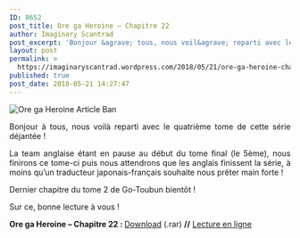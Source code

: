 ```yaml
---
ID: 8652
post_title: Ore ga Heroine – Chapitre 22
author: Imaginary Scantrad
post_excerpt: 'Bonjour &agrave; tous, nous voil&agrave; reparti avec le quatri&egrave;me tome de cette s&eacute;rie d&eacute;jant&eacute;e ! La team anglaise &eacute;tant en pause au d&eacute;but du tome final (le 5&egrave;me), nous finirons ce tome-ci puis nous attendrons que les anglais finissent la... <a href="https://imaginaryscantrad.wordpress.com/2018/05/21/ore-ga-heroine-chapitre-22/#more-2167">Lire la suite &rarr;</a>'
layout: post
permalink: >
  https://imaginaryscantrad.wordpress.com/2018/05/21/ore-ga-heroine-chapitre-22/
published: true
post_date: 2018-05-21 14:27:47
---
```

<p style="text-align:justify;"><img data-attachment-id="144" data-permalink="https://imaginaryscantrad.wordpress.com/ore-ga-heroine-article-ban/" data-orig-file="https://imaginaryscantrad.files.wordpress.com/2015/04/ore-ga-heroine-article-ban.png" data-orig-size="1000,500" data-comments-opened="1" data-image-meta="{&quot;aperture&quot;:&quot;0&quot;,&quot;credit&quot;:&quot;&quot;,&quot;camera&quot;:&quot;&quot;,&quot;caption&quot;:&quot;&quot;,&quot;created_timestamp&quot;:&quot;0&quot;,&quot;copyright&quot;:&quot;&quot;,&quot;focal_length&quot;:&quot;0&quot;,&quot;iso&quot;:&quot;0&quot;,&quot;shutter_speed&quot;:&quot;0&quot;,&quot;title&quot;:&quot;&quot;,&quot;orientation&quot;:&quot;0&quot;}" data-image-title="Ore ga Heroine Article Ban" data-image-description="" data-medium-file="https://imaginaryscantrad.files.wordpress.com/2015/04/ore-ga-heroine-article-ban.png?w=300" data-large-file="https://imaginaryscantrad.files.wordpress.com/2015/04/ore-ga-heroine-article-ban.png?w=736" class="size-full wp-image-144 aligncenter" src="https://imaginaryscantrad.files.wordpress.com/2015/04/ore-ga-heroine-article-ban.png?w=736" alt="Ore ga Heroine Article Ban" srcset="https://imaginaryscantrad.files.wordpress.com/2015/04/ore-ga-heroine-article-ban.png?w=736 736w, https://imaginaryscantrad.files.wordpress.com/2015/04/ore-ga-heroine-article-ban.png?w=150 150w, https://imaginaryscantrad.files.wordpress.com/2015/04/ore-ga-heroine-article-ban.png?w=300 300w, https://imaginaryscantrad.files.wordpress.com/2015/04/ore-ga-heroine-article-ban.png?w=768 768w, https://imaginaryscantrad.files.wordpress.com/2015/04/ore-ga-heroine-article-ban.png 1000w" sizes="(max-width: 736px) 100vw, 736px" /></p>
<p style="text-align:justify;">Bonjour à tous, nous voilà reparti avec le quatrième tome de cette série déjantée ! <span id="more-2167"></span><span id="more-2133"></span><span id="more-2129"></span><span id="more-2127"></span><span id="more-2109"></span><span id="more-2107"></span><span id="more-2103"></span><span id="more-475"></span></p>
<p style="text-align:justify;">La team anglaise étant en pause au début du tome final (le 5ème), nous finirons ce tome-ci puis nous attendrons que les anglais finissent la série, à moins qu&rsquo;un traducteur japonais-français souhaite nous prêter main forte !</p>
<p>Dernier chapitre du tome 2 de Go-Toubun bientôt !</p>
<p style="text-align:justify;">Sur ce, bonne lecture à vous !</p>
<p style="text-align:justify;"><strong>Ore ga Heroine – Chapitre 22 : </strong><a href="https://mega.nz/#!1kpAjRRB!rPv8Bt-bbehNHSTKbvOIimfdj_6sU-7-iFS9ga1DPyQ"  rel="noopener">Download</a> (.rar) <strong>//</strong> <a href="https://mangadex.org/chapter/326963"  rel="noopener">Lecture en ligne</a><strong><br />
</strong></p>